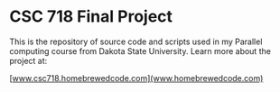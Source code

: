# CSC 718 Final Project

This is the repository of source code and scripts used in my Parallel computing course from Dakota State University.  Learn more about the project at:

[www.csc718.homebrewedcode.com](www.homebrewedcode.com)



